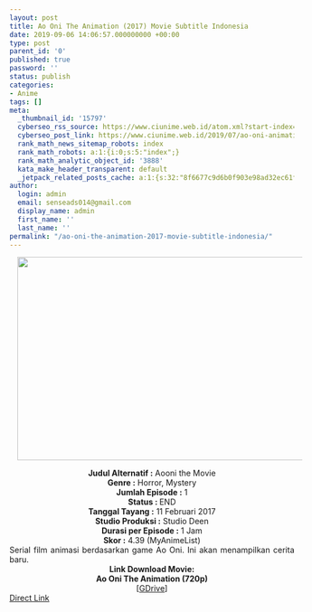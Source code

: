 ```yaml
---
layout: post
title: Ao Oni The Animation (2017) Movie Subtitle Indonesia
date: 2019-09-06 14:06:57.000000000 +00:00
type: post
parent_id: '0'
published: true
password: ''
status: publish
categories:
- Anime
tags: []
meta:
  _thumbnail_id: '15797'
  cyberseo_rss_source: https://www.ciunime.web.id/atom.xml?start-index=3301&max-results=150
  cyberseo_post_link: https://www.ciunime.web.id/2019/07/ao-oni-animation-2017-movie-subtitle.html
  rank_math_news_sitemap_robots: index
  rank_math_robots: a:1:{i:0;s:5:"index";}
  rank_math_analytic_object_id: '3888'
  kata_make_header_transparent: default
  _jetpack_related_posts_cache: a:1:{s:32:"8f6677c9d6b0f903e98ad32ec61f8deb";a:2:{s:7:"expires";i:1654270273;s:7:"payload";a:3:{i:0;a:1:{s:2:"id";i:26647;}i:1;a:1:{s:2:"id";i:26649;}i:2;a:1:{s:2:"id";i:26651;}}}}
author:
  login: admin
  email: senseads014@gmail.com
  display_name: admin
  first_name: ''
  last_name: ''
permalink: "/ao-oni-the-animation-2017-movie-subtitle-indonesia/"
---
```

<div class="separator" style="clear: both; text-align: center;"><a href="https://1.bp.blogspot.com/-EEZCmU8X6v0/XTwrDpHyaoI/AAAAAAAAcuk/R1ZgYIMu--0ah7oJBA2E7JpPCAJ-NxOxQCLcBGAs/s1600/Ao%2BOni%2BThe%2BAnimation%2BMovie%2B%25282017%2529.jpg" imageanchor="1" style="margin-left: 1em; margin-right: 1em;"><img border="0" data-original-height="720" data-original-width="1280" height="360" src="{{ site.baseurl }}/assets/2019/09/Ao%2BOni%2BThe%2BAnimation%2BMovie%2B%25282017%2529.jpg" width="640" /></a></div>
<p>
<div style="text-align: center;"><b>Judul</b><b><b> Alternatif </b>:</b> Aooni the Movie</div>
<div style="text-align: center;"><b><b>Genre :</b></b> Horror, Mystery</div>
<div style="text-align: center;"><b>Jumlah Episode :</b> 1<br /><b>Status :&nbsp;</b>END<br /><b>Tanggal Tayang :</b> 11 Februari 2017<br /><b>Studio Produksi :</b> Studio Deen<br /><b>Durasi per Episode :</b> 1 Jam</div>
<div style="text-align: center;"><b>Skor :</b> 4.39 (MyAnimeList)</div>
<div style="text-align: center;"></div>
<div style="text-align: justify;">Serial film animasi berdasarkan game Ao Oni. Ini akan menampilkan cerita baru.</div>
<div style="text-align: justify;"></div>
<div style="text-align: justify;"></div>
<div style="text-align: center;"><b>Link Download Movie:</b></div>
<div style="text-align: center;"><b>Ao Oni The Animation (720p)</b></div>
<div style="text-align: center;">
<div style="text-align: center;">
<div style="text-align: center;">[<a href="https://drive.google.com/uc?export=download&amp;id=16UpjrxJkehY406qlprYOya-_p9eH5vzD" target="_blank" rel="noopener">GDrive</a>]</div>
</div>
</div>
<link rel="stylesheet" href="https://cdnjs.cloudflare.com/ajax/libs/font-awesome/4.7.0/css/font-awesome.min.css" />
<div class="divbtn"> <a href="https://handymansurrender.com/fihup8buzv?key=94550f7ce39444073321dde3b8782f97" class="btn"><i class="fa fa-download"></i> Direct Link</a> </div>
